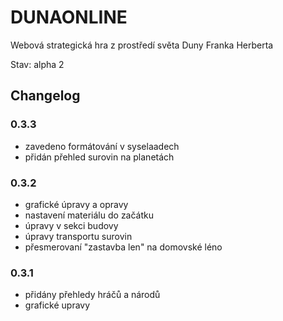 ﻿# DUNAONLINE

Webová strategická hra z prostředí světa Duny Franka Herberta

Stav: alpha 2

## Changelog

### 0.3.3
* zavedeno formátování v syselaadech
* přidán přehled surovin na planetách

### 0.3.2
* grafické úpravy a opravy
* nastavení materiálu do začátku
* úpravy v sekci budovy
* úpravy transportu surovin
* přesmerovaní "zastavba len" na domovské léno

### 0.3.1
* přidány přehledy hráčů a národů
* grafické upravy
